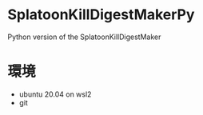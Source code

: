 # SplatoonKillDigestMakerPy
Python version of the SplatoonKillDigestMaker

# 環境
- ubuntu 20.04 on wsl2
- git
